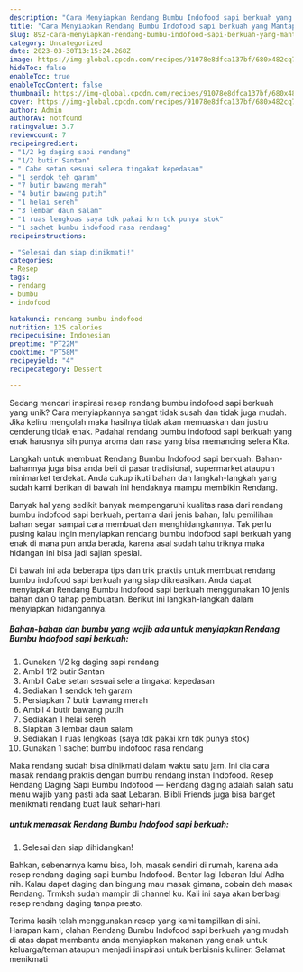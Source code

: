 ```yaml
---
description: "Cara Menyiapkan Rendang Bumbu Indofood sapi berkuah yang Mantap"
title: "Cara Menyiapkan Rendang Bumbu Indofood sapi berkuah yang Mantap"
slug: 892-cara-menyiapkan-rendang-bumbu-indofood-sapi-berkuah-yang-mantap
category: Uncategorized
date: 2023-03-30T13:15:24.268Z
image: https://img-global.cpcdn.com/recipes/91078e8dfca137bf/680x482cq70/rendang-bumbu-indofood-sapi-berkuah-foto-resep-utama.jpg
hideToc: false
enableToc: true
enableTocContent: false
thumbnail: https://img-global.cpcdn.com/recipes/91078e8dfca137bf/680x482cq70/rendang-bumbu-indofood-sapi-berkuah-foto-resep-utama.jpg
cover: https://img-global.cpcdn.com/recipes/91078e8dfca137bf/680x482cq70/rendang-bumbu-indofood-sapi-berkuah-foto-resep-utama.jpg
author: Admin
authorAv: notfound
ratingvalue: 3.7
reviewcount: 7
recipeingredient:
- "1/2 kg daging sapi rendang"
- "1/2 butir Santan"
- " Cabe setan sesuai selera tingakat kepedasan"
- "1 sendok teh garam"
- "7 butir bawang merah"
- "4 butir bawang putih"
- "1 helai sereh"
- "3 lembar daun salam"
- "1 ruas lengkoas saya tdk pakai krn tdk punya stok"
- "1 sachet bumbu indofood rasa rendang"
recipeinstructions:

- "Selesai dan siap dinikmati!"
categories:
- Resep
tags:
- rendang
- bumbu
- indofood

katakunci: rendang bumbu indofood 
nutrition: 125 calories
recipecuisine: Indonesian
preptime: "PT22M"
cooktime: "PT58M"
recipeyield: "4"
recipecategory: Dessert

---
```





Sedang mencari inspirasi resep rendang bumbu indofood sapi berkuah yang unik? Cara menyiapkannya sangat tidak susah dan tidak juga mudah. Jika keliru mengolah maka hasilnya tidak akan memuaskan dan justru cenderung tidak enak. Padahal rendang bumbu indofood sapi berkuah yang enak harusnya sih punya aroma dan rasa yang bisa memancing selera Kita.





Langkah untuk membuat Rendang Bumbu Indofood sapi berkuah. Bahan-bahannya juga bisa anda beli di pasar tradisional, supermarket ataupun minimarket terdekat. Anda cukup ikuti bahan dan langkah-langkah yang sudah kami berikan di bawah ini hendaknya mampu membikin Rendang.

Banyak hal yang sedikit banyak mempengaruhi kualitas rasa dari rendang bumbu indofood sapi berkuah, pertama dari jenis bahan, lalu pemilihan bahan segar sampai cara membuat dan menghidangkannya. Tak perlu pusing kalau ingin menyiapkan rendang bumbu indofood sapi berkuah yang enak di mana pun anda berada, karena asal sudah tahu triknya maka hidangan ini bisa jadi sajian spesial.






Di bawah ini ada beberapa tips dan trik praktis untuk membuat rendang bumbu indofood sapi berkuah yang siap dikreasikan. Anda dapat menyiapkan Rendang Bumbu Indofood sapi berkuah menggunakan 10 jenis bahan dan 0 tahap pembuatan. Berikut ini langkah-langkah dalam menyiapkan hidangannya.

<!--inarticleads1-->

##### Bahan-bahan dan bumbu yang wajib ada untuk menyiapkan Rendang Bumbu Indofood sapi berkuah:

1. Gunakan 1/2 kg daging sapi rendang
1. Ambil 1/2 butir Santan
1. Ambil  Cabe setan sesuai selera tingakat kepedasan
1. Sediakan 1 sendok teh garam
1. Persiapkan 7 butir bawang merah
1. Ambil 4 butir bawang putih
1. Sediakan 1 helai sereh
1. Siapkan 3 lembar daun salam
1. Sediakan 1 ruas lengkoas (saya tdk pakai krn tdk punya stok)
1. Gunakan 1 sachet bumbu indofood rasa rendang


Maka rendang sudah bisa dinikmati dalam waktu satu jam. Ini dia cara masak rendang praktis dengan bumbu rendang instan Indofood. Resep Rendang Daging Sapi Bumbu Indofood — Rendang daging adalah salah satu menu wajib yang pasti ada saat Lebaran. Blibli Friends juga bisa banget menikmati rendang buat lauk sehari-hari. 

<!--inarticleads2-->

#####  untuk memasak Rendang Bumbu Indofood sapi berkuah:


1. Selesai dan siap dihidangkan!

Bahkan, sebenarnya kamu bisa, loh, masak sendiri di rumah, karena ada resep rendang daging sapi bumbu Indofood. Bentar lagi lebaran Idul Adha nih. Kalau dapet daging dan bingung mau masak gimana, cobain deh masak Rendang. Trmksh sudah mampir di channel ku. Kali ini saya akan berbagi resep rendang daging tanpa presto. 

Terima kasih telah menggunakan resep yang kami tampilkan di sini. Harapan kami, olahan Rendang Bumbu Indofood sapi berkuah yang mudah di atas dapat membantu anda menyiapkan makanan yang enak untuk keluarga/teman ataupun menjadi inspirasi untuk berbisnis kuliner. Selamat menikmati
